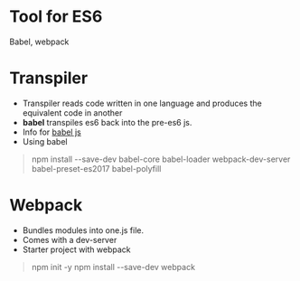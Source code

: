 # Tool for ES6
Babel, webpack
# Transpiler
- Transpiler reads code written in one language and produces the equivalent code in another
- __babel__ transpiles es6 back into the pre-es6 js.
- Info for [babel js](babeljs.io)
- Using babel
> npm install --save-dev babel-core babel-loader webpack-dev-server babel-preset-es2017 babel-polyfill
# Webpack
- Bundles modules into one.js file.
- Comes with a dev-server
- Starter project with webpack
> npm init -y
> npm install --save-dev webpack
